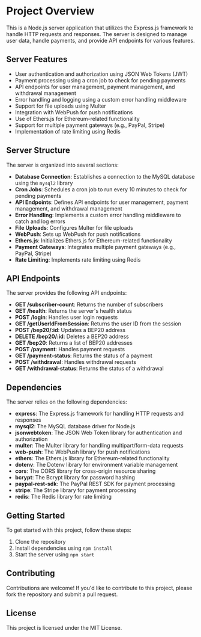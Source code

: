 

**Project Overview**
=====================

This is a Node.js server application that utilizes the Express.js framework to handle HTTP requests and responses. The server is designed to manage user data, handle payments, and provide API endpoints for various features.


**Server Features**
-------------------

* User authentication and authorization using JSON Web Tokens (JWT)
* Payment processing using a cron job to check for pending payments
* API endpoints for user management, payment management, and withdrawal management
* Error handling and logging using a custom error handling middleware
* Support for file uploads using Multer
* Integration with WebPush for push notifications
* Use of Ethers.js for Ethereum-related functionality
* Support for multiple payment gateways (e.g., PayPal, Stripe)
* Implementation of rate limiting using Redis


**Server Structure**
---------------------

The server is organized into several sections:

* **Database Connection**: Establishes a connection to the MySQL database using the `mysql2` library
* **Cron Jobs**: Schedules a cron job to run every 10 minutes to check for pending payments
* **API Endpoints**: Defines API endpoints for user management, payment management, and withdrawal management
* **Error Handling**: Implements a custom error handling middleware to catch and log errors
* **File Uploads**: Configures Multer for file uploads
* **WebPush**: Sets up WebPush for push notifications
* **Ethers.js**: Initializes Ethers.js for Ethereum-related functionality
* **Payment Gateways**: Integrates multiple payment gateways (e.g., PayPal, Stripe)
* **Rate Limiting**: Implements rate limiting using Redis


**API Endpoints**
-----------------

The server provides the following API endpoints:

* **GET /subscriber-count**: Returns the number of subscribers
* **GET /health**: Returns the server's health status
* **POST /login**: Handles user login requests
* **GET /getUserIdFromSession**: Returns the user ID from the session
* **POST /bep20/:id**: Updates a BEP20 address
* **DELETE /bep20/:id**: Deletes a BEP20 address
* **GET /bep20**: Returns a list of BEP20 addresses
* **POST /payment**: Handles payment requests
* **GET /payment-status**: Returns the status of a payment
* **POST /withdrawal**: Handles withdrawal requests
* **GET /withdrawal-status**: Returns the status of a withdrawal


**Dependencies**
----------------

The server relies on the following dependencies:

* **express**: The Express.js framework for handling HTTP requests and responses
* **mysql2**: The MySQL database driver for Node.js
* **jsonwebtoken**: The JSON Web Token library for authentication and authorization
* **multer**: The Multer library for handling multipart/form-data requests
* **web-push**: The WebPush library for push notifications
* **ethers**: The Ethers.js library for Ethereum-related functionality
* **dotenv**: The Dotenv library for environment variable management
* **cors**: The CORS library for cross-origin resource sharing
* **bcrypt**: The Bcrypt library for password hashing
* **paypal-rest-sdk**: The PayPal REST SDK for payment processing
* **stripe**: The Stripe library for payment processing
* **redis**: The Redis library for rate limiting


**Getting Started**
-------------------

To get started with this project, follow these steps:

1. Clone the repository
2. Install dependencies using `npm install`
3. Start the server using `npm start`


**Contributing**
---------------

Contributions are welcome! If you'd like to contribute to this project, please fork the repository and submit a pull request.


**License**
----------

This project is licensed under the MIT License.

